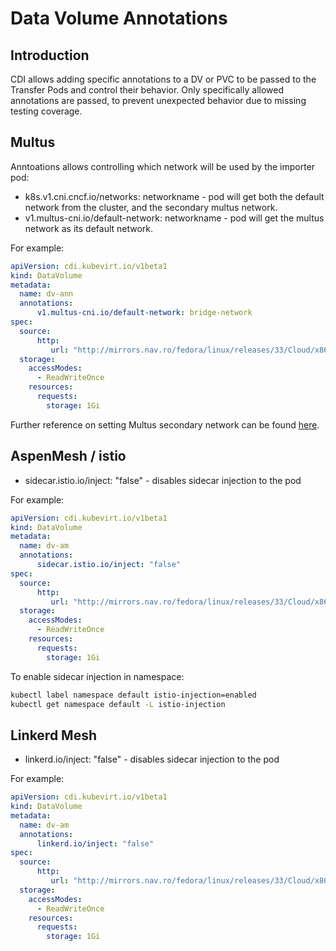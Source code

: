 # Data Volume Annotations

## Introduction

CDI allows adding specific annotations to a DV or PVC to be passed to the Transfer Pods and control their behavior. Only specifically allowed annotations are passed, to prevent unexpected behavior due to missing testing coverage.

## Multus
Anntoations allows controlling which network will be used by the importer pod:
 * k8s.v1.cni.cncf.io/networks: networkname - pod will get both the default network from the cluster, and the secondary multus network.
 * v1.multus-cni.io/default-network: networkname - pod will get the multus network as its default network.

For example:

```yaml
apiVersion: cdi.kubevirt.io/v1beta1
kind: DataVolume
metadata:
  name: dv-ann
  annotations:
      v1.multus-cni.io/default-network: bridge-network
spec:
  source:
      http:
         url: "http://mirrors.nav.ro/fedora/linux/releases/33/Cloud/x86_64/images/Fedora-Cloud-Base-33-1.2.x86_64.qcow2"
  storage:
    accessModes:
      - ReadWriteOnce
    resources:
      requests:
        storage: 1Gi
```

Further reference on setting Multus secondary network can be found [here](https://kubevirt.io/2020/Multiple-Network-Attachments-with-bridge-CNI.html).

## AspenMesh / istio

 * sidecar.istio.io/inject: "false" - disables sidecar injection to the pod

For example:

```yaml
apiVersion: cdi.kubevirt.io/v1beta1
kind: DataVolume
metadata:
  name: dv-am
  annotations:
      sidecar.istio.io/inject: "false"
spec:
  source:
      http:
         url: "http://mirrors.nav.ro/fedora/linux/releases/33/Cloud/x86_64/images/Fedora-Cloud-Base-33-1.2.x86_64.qcow2"
  storage:
    accessModes:
      - ReadWriteOnce
    resources:
      requests:
        storage: 1Gi
```

To enable sidecar injection in namespace:

```bash
kubectl label namespace default istio-injection=enabled
kubectl get namespace default -L istio-injection
```

## Linkerd Mesh

 * linkerd.io/inject: "false" - disables sidecar injection to the pod

For example:

```yaml
apiVersion: cdi.kubevirt.io/v1beta1
kind: DataVolume
metadata:
  name: dv-am
  annotations:
      linkerd.io/inject: "false"
spec:
  source:
      http:
         url: "http://mirrors.nav.ro/fedora/linux/releases/33/Cloud/x86_64/images/Fedora-Cloud-Base-33-1.2.x86_64.qcow2"
  storage:
    accessModes:
      - ReadWriteOnce
    resources:
      requests:
        storage: 1Gi
```